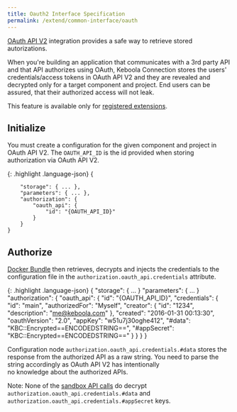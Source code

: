 ```yaml
---
title: Oauth2 Interface Specification
permalink: /extend/common-interface/oauth
---
```


[OAuth API V2](https://github.com/keboola/oauth-v2-bundle) integration provides a safe way to retrieve stored autorizations. 

When you're building an application that communicates with a 3rd party API and that API authorizes using OAuth, 
Keboola Connection stores the users' credentials/access tokens in OAuth API V2 and they are revealed and 
decrypted only for a target component and project. End users can be assured, that their authorized access will not leak.

This feature is available only for [registered extensions](/extend/registration/).

## Initialize 
You must create a configuration for the given component and project in OAuth API V2. 
The `OAUTH_API_ID` is the id provided when storing authorization via OAuth API V2.

{: .highlight .language-json}
    {

        "storage": { ... },
        "parameters": { ... },
        "authorization": {
            "oauth_api": {
                "id": "{OAUTH_API_ID}"
            }
        }
    }

## Authorize
[Docker Bundle](/overview/docker-bundle/) then retrieves, decrypts and injects the credentials to the 
configuration file in the `authorization.oauth_api.credentials` attribute.

{: .highlight .language-json}
    {
        "storage": { ... }
        "parameters": { ... }
        "authorization": {
            "oauth_api": {
                "id": "{OAUTH_API_ID}",
                "credentials": {
                    "id": "main",
                    "authorizedFor": "Myself",
                    "creator": {
                        "id": "1234",
                        "description": "me@keboola.com"
                    },
                    "created": "2016-01-31 00:13:30",
                    "oauthVersion": "2.0",
                    "appKey": "w51u7j30oghe412",
                    "#data": "KBC::Encrypted==ENCODEDSTRING==",
                    "#appSecret": "KBC::Encrypted==ENCODEDSTRING=="
                }
            }
        }
    }

Configuration node `authorization.oauth_api.credentials.#data` stores the response from 
the authorized API as a raw string. You need to parse the string accordingly as OAuth API V2 has intentionally  
no knowledge about the authorized APIs.

Note: None of the [sandbox API calls](/extend/common-interface/sandbox) do 
decrypt `authorization.oauth_api.credentials.#data` and `authorization.oauth_api.credentials.#appSecret` keys. 

